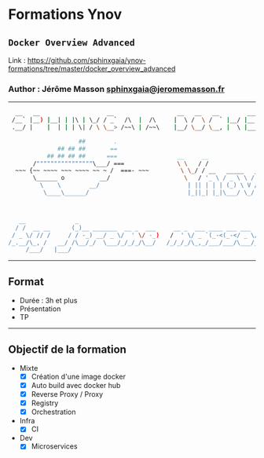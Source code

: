 

# Formations Ynov
## `Docker Overview Advanced`

Link : <https://github.com/sphinxgaia/ynov-formations/tree/master/docker_overview_advanced>

### Author : Jérôme Masson <sphinxgaia@jeromemasson.fr>


--------


~~~bash
  __   __                   __                  __   __   __        ___  __
 /__` |__) |__| | |\ | \_/ / _`  /\  |  /\     |  \ /  \ /  ` |__/ |__  |__)
 .__/ |    |  | | | \| / \ \__> /~~\ | /~~\    |__/ \__/ \__, |  \ |___ |  \

                    ##        .
              ## ## ##       ==
           ## ## ## ##      ===                 __     __
       /""""""""""""""""\___/ ===               \ \   / /
  ~~~ {~~ ~~~~ ~~~ ~~~~ ~~ ~ /  ===- ~~~         \ \_/ / __   _____   __
       \______ o          __/                     \   / '_ \ / _ \ \ / /
         \    \        __/                         | || | | | (_) \ V /
          \____\______/                            |_||_| |_|\___/ \_/



   __              _
  / /  __ __      (_)__ _______  __ _  ___     __ _  ___ ____ ___ ___  ___
 / _ \/ // /     / / -_) __/ _ \/  ' \/ -_)   /  ' \/ _ `(_-<(_-</ _ \/ _ \
/_.__/\_, /   __/ /\__/_/  \___/_/_/_/\__/   /_/_/_/\_,_/___/___/\___/_//_/
     /___/   |___/

~~~


--------


## Format

- Durée : 3h et plus
- Présentation
- TP


--------


## Objectif de la formation

- Mixte
  - [x] Création d'une image docker
  - [x] Auto build avec docker hub
  - [x] Reverse Proxy / Proxy
  - [x] Registry
  - [x] Orchestration
- Infra
  - [x] CI
- Dev
  - [x] Microservices
